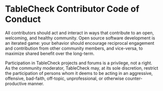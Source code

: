 # TableCheck Contributor Code of Conduct

All contributors should act and interact in ways that contribute to an open,
welcoming, and healthy community. Open source software development is an
iterated game: your behavior should encourage reciprocal engagement and
contribution from other community members, and vice-versa, to maximize shared
benefit over the long-term.

Participation in TableCheck projects and forums is a privilege, not a right. As
the community moderator, TableCheck may, at its sole discretion, restrict the
participation of persons whom it deems to be acting in an aggressive, offensive,
bad-faith, off-topic, unprofessional, or otherwise counter-productive manner.